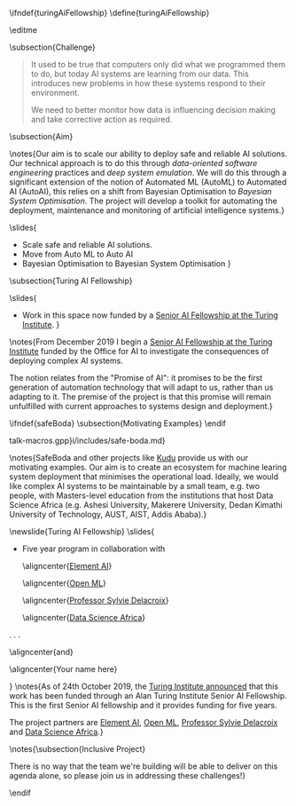 \ifndef{turingAiFellowship}
\define{turingAiFellowship}

\editme


\subsection{Challenge}

> It used to be true that computers only did what we programmed them to do, but today AI systems are learning from our data. This introduces new problems in how these systems respond to their environment. 
>
>We need to better monitor how data is influencing decision making and take corrective action as required. 


\subsection{Aim}

\notes{Our aim is to scale our ability to deploy safe and reliable AI
solutions. Our technical approach is to do this through *data-oriented
software engineering* practices and *deep system emulation*. We will do this through  a
significant extension of the notion of Automated ML
(AutoML) to Automated AI (AutoAI), this relies on a shift from Bayesian Optimisation to *Bayesian System Optimisation*. The project will
develop a toolkit for automating the deployment, maintenance and
monitoring of artificial intelligence systems.}

\slides{
* Scale safe and reliable AI solutions. 
* Move from Auto ML to Auto AI
* Bayesian Optimisation to Bayesian System Optimisation
}


\subsection{Turing AI Fellowship}

\slides{
* Work in this space now funded by a [Senior AI Fellowship at the Turing Institute](https://www.turing.ac.uk/news/welcoming-world-class-turing-ai-fellows-institute). 
}

\notes{From December 2019 I begin a [Senior AI Fellowship at the Turing Institute](https://www.turing.ac.uk/news/welcoming-world-class-turing-ai-fellows-institute) funded by the Office for AI to investigate the consequences of deploying complex AI systems.

The notion relates from the "Promise of AI": it promises to be the first generation of automation technology that will adapt to us, rather than us adapting to it. The premise of the project is that this promise will remain unfulfilled with current approaches to systems design and deployment.}


\ifndef{safeBoda}
\subsection{Motivating Examples}
\endif

talk-macros.gpp}i/includes/safe-boda.md}

\notes{SafeBoda and other projects like [Kudu](https://kudu.ug/about/) provide us with our motivating examples. Our aim is to create an ecosystem for machine learing system deployment that minimises the operational load. Ideally, we would like complex AI systems to be maintainable by a small team, e.g. two people, with Masters-level education from the institutions that host Data Science Africa (e.g. Ashesi University, Makerere University, Dedan Kimathi University of Technology, AUST, AIST, Addis Ababa).}

\newslide{Turing AI Fellowship}
\slides{
* Five year program in collaboration with 


  \aligncenter{[Element AI](https://www.elementai.com/)}


  \aligncenter{[Open ML](https://openml.org)}


  \aligncenter{[Professor Sylvie Delacroix](https://www.birmingham.ac.uk/staff/profiles/law/delacroix-sylvie.aspx)}

  \aligncenter{[Data Science Africa](http://datascienceafrica.org)}

. . .


  \aligncenter{and}

  \aligncenter{Your name here}


}
\notes{As of 24th October 2019, the [Turing Institute announced](https://www.turing.ac.uk/news/welcoming-world-class-turing-ai-fellows-institute) that this work has been funded through an Alan Turing Institute Senior AI Fellowship. This is the first Senior AI fellowship and it provides funding for five years. 

The project partners are [Element AI](https://www.elementai.com/),  [Open ML](https://openml.org), [Professor Sylvie Delacroix](https://www.birmingham.ac.uk/staff/profiles/law/delacroix-sylvie.aspx) and [Data Science Africa](http://datascienceafrica.org).}


\notes{\subsection{Inclusive Project}

There is no way that the team we're building will be able to deliver on this agenda alone, so please join us in addressing these challenges!}


\endif
